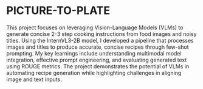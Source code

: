 # PICTURE-TO-PLATE

This project focuses on leveraging Vision-Language Models (VLMs) to generate concise 2-3 step cooking instructions from food images and noisy titles. Using the InternVL3-2B model, I developed a pipeline that processes images and titles to produce accurate, concise recipes through few-shot prompting. My key learnings include understanding multimodal model integration, effective prompt engineering, and evaluating generated text using ROUGE metrics. The project demonstrates the potential of VLMs in automating recipe generation while highlighting challenges in aligning image and text inputs.
